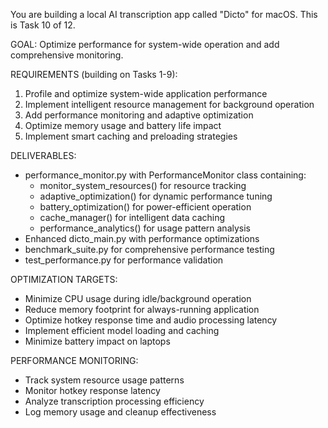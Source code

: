 You are building a local AI transcription app called "Dicto" for macOS. This is Task 10 of 12.

GOAL: Optimize performance for system-wide operation and add comprehensive monitoring.

REQUIREMENTS (building on Tasks 1-9):
1. Profile and optimize system-wide application performance
2. Implement intelligent resource management for background operation
3. Add performance monitoring and adaptive optimization
4. Optimize memory usage and battery life impact
5. Implement smart caching and preloading strategies

DELIVERABLES:
- performance_monitor.py with PerformanceMonitor class containing:
  - monitor_system_resources() for resource tracking
  - adaptive_optimization() for dynamic performance tuning
  - battery_optimization() for power-efficient operation
  - cache_manager() for intelligent data caching
  - performance_analytics() for usage pattern analysis
- Enhanced dicto_main.py with performance optimizations
- benchmark_suite.py for comprehensive performance testing
- test_performance.py for performance validation

OPTIMIZATION TARGETS:
- Minimize CPU usage during idle/background operation
- Reduce memory footprint for always-running application
- Optimize hotkey response time and audio processing latency
- Implement efficient model loading and caching
- Minimize battery impact on laptops

PERFORMANCE MONITORING:
- Track system resource usage patterns
- Monitor hotkey response latency
- Analyze transcription processing efficiency
- Log memory usage and cleanup effectiveness